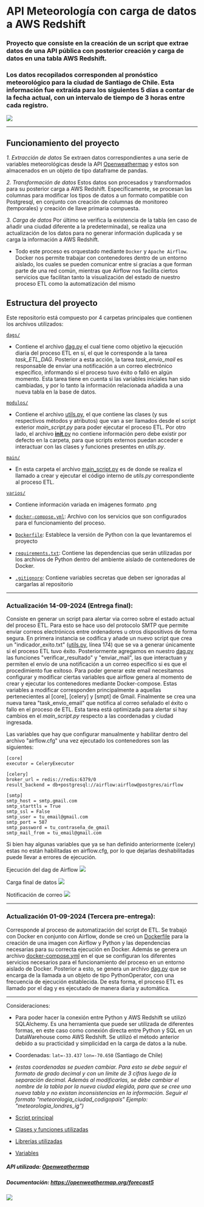 # API Meteorología con carga de datos a AWS Redshift

### Proyecto que consiste en la creación de un script que extrae datos de una API pública con posterior creación y carga de datos en una tabla AWS Redshift.


### Los datos recopilados corresponden al pronóstico meteorológico para la ciudad de Santiago de Chile. Esta información fue extraída para los siguientes 5 días a contar de la fecha actual, con un intervalo de tiempo de 3 horas entre cada registro.

[![](https://github.com/cristobalqv/API_Meteorolog-a_Carga_AWSRedshift/blob/main/varios/santiago.png)](https://github.com/cristobalqv/API_Meteorolog-a_Carga_AWSRedshift/blob/main/varios/santiago.png)


------------
## Funcionamiento del proyecto
*1. Extracción de datos*
Se extraen datos correspondientes a una serie de variables meteorológicas desde la API [Openweathermap](https://openweathermap.org/ "Openweathermap") y estos son almacenados en un objeto de tipo dataframe de pandas.


*2. Transformación de datos*
Estos datos son procesados y transformados para su posterior carga a AWS Redshift. Específicamente, se procesan las columnas para modificar los tipos de datos a un formato compatible con Postgresql, en conjunto con creación de columnas de monitoreo (temporales) y creación de llave primaria compuesta.


*3. Carga de datos*
Por último se verifica la existencia de la tabla (en caso de añadir una ciudad diferente a la predeterminada), se realiza una actualización de los datos para no generar información duplicada y se carga la información a AWS Redshift.


- Todo este proceso es orquestado mediante `Docker` y `Apache Airflow`. Docker nos permite trabajar con contenedores dentro de un entorno aislado, los cuales se pueden comunicar entre sí gracias a que forman parte de una red común, mientras que Airflow nos facilita ciertos servicios que facilitan tanto la visualización del estado de nuestro proceso ETL como la automatización del mismo


## Estructura del proyecto

Este repositorio está compuesto por 4 carpetas principales que contienen los archivos utilizados:

[`dags/`](https://github.com/cristobalqv/API_Meteorolog-a_Carga_AWSRedshift/tree/main/dags "`dags/`")
- Contiene el archivo [dag.py](https://github.com/cristobalqv/API_Meteorolog-a_Carga_AWSRedshift/blob/main/dags/dag.py "dag.py") el cual tiene como objetivo la ejecución diaria del proceso ETL en sí, el que le corresponde a la tarea *task_ETL_DAG*. Posterior a esta acción, la tarea *task_envio_mail* es responsable de enviar una notificación a un correo electrónico específico, informando si el proceso tuvo éxito o falló en algún momento. Esta tarea tiene en cuenta si las variables iniciales han sido cambiadas, y por lo tanto la información relacionada añadida a una nueva tabla en la base de datos.  

[`modulos/`](https://github.com/cristobalqv/API_Meteorolog-a_Carga_AWSRedshift/tree/main/modulos "`modulos/`")
- Contiene el archivo [utils.py](https://github.com/cristobalqv/API_Meteorolog-a_Carga_AWSRedshift/blob/main/modulos/utils.py "utils.py"), el que contiene las clases (y sus respectivos métodos y atributos) que van a ser llamados desde el script exterior *main_script.py* para poder ejecutar el proceso ETL. Por otro lado, el archivo [__init__.py](https://github.com/cristobalqv/API_Meteorolog-a_Carga_AWSRedshift/tree/main/modulos "__init__.py") no contiene información pero debe existir por defecto en la carpeta, para que scripts externos puedan acceder e interactuar con las clases y funciones presentes en *utils.py*. 

[`main/`](https://github.com/cristobalqv/API_Meteorolog-a_Carga_AWSRedshift/tree/main/main "`main/`")
- En esta carpeta el archivo [main_script.py](https://github.com/cristobalqv/API_Meteorolog-a_Carga_AWSRedshift/blob/main/script/main_script.py "main_script.py") es de donde se realiza el llamado a crear y ejecutar el código interno de *utils.py* correspondiente al proceso ETL. 

[`varios/`](https://github.com/cristobalqv/API_Meteorolog-a_Carga_AWSRedshift/tree/main/varios "`varios/`")
- Contiene información variada en imágenes formato .png 


- [`docker-compose.yml`](https://github.com/cristobalqv/API_Meteorolog-a_Carga_AWSRedshift/blob/main/docker-compose.yml "`docker-compose.yml`"): Archivo con los servicios que son configurados para el funcionamiento del proceso. 
- [`Dockerfile`](https://github.com/cristobalqv/API_Meteorolog-a_Carga_AWSRedshift/blob/main/Dockerfile "`Dockerfile`"): Establece la versión de Python con la que levantaremos el proyecto
- [`requirements.txt`](https://github.com/cristobalqv/API_Meteorolog-a_Carga_AWSRedshift/blob/main/requirements.txt "`requirements.txt`"): Contiene las dependencias que serán utilizadas por los archivos de Python dentro del ambiente aislado de contenedores de Docker. 
- [`.gitignore`](https://github.com/cristobalqv/API_Meteorolog-a_Carga_AWSRedshift/blob/main/.gitignore "`.gitignore`"): Contiene variables secretas que deben ser ignoradas al cargarlas al repositorio

------------

### Actualización 14-09-2024 (Entrega final):

Consiste en generar un script para alertar via correo sobre el estado actual del proceso ETL. Para esto se hace uso del protocolo SMTP que permite enviar correos electrónicos entre ordenadores u otros dispositivos de forma segura. En primera instancia se codifica y añade un nuevo script que crea un "indicador_exito.txt" ([utils.py](https://github.com/cristobalqv/API_Meteorolog-a_Carga_AWSRedshift/blob/main/modulos/utils.py "utils.py"), línea 174) que se va a generar únicamente si el proceso ETL tuvo éxito. Posteriormente agregamos en nuestro [dag.py](https://github.com/cristobalqv/API_Meteorolog-a_Carga_AWSRedshift/blob/main/dags/dag.py "dag") las funciones "verificar_resultado" y "enviar_mail", las que interactuan y permiten el envío de una notificación a un correo específico si es que el procedimiento fue exitoso. Para poder generar este email necesitamos configurar y modificar ciertas variables que airflow genera al momento de crear y ejecutar los contenedores mediante Docker-compose. Estas variables a modificar corresponden principalmente a aquellas pertenecientes al [core], [celery] y [smpt] de Gmail. 
Finalmente se crea una nueva tarea "task_envio_email" que notifica al correo señalado el éxito o fallo en el proceso de ETL. Esta tarea está optimizada para alertar si hay cambios en el *main_script.py* respecto a las coordenadas y ciudad ingresada.


Las variables que hay que configurar manualmente y habilitar dentro del archivo "airflow.cfg" una vez ejecutado los contenedores son las siguientes:

```
[core]
executor = CeleryExecutor

[celery]
broker_url = redis://redis:6379/0
result_backend = db+postgresql://airflow:airflow@postgres/airflow

[smtp]
smtp_host = smtp.gmail.com
smtp_starttls = True
smtp_ssl = False
smtp_user = tu_email@gmail.com
smtp_port = 587
smtp_password = tu_contraseña_de_gmail
smtp_mail_from = tu_email@gmail.com
```

Si bien hay algunas variables que ya se han definido anteriormente (celery) estas no están habilitadas en airflow.cfg, por lo que dejarlas deshabilitadas puede llevar a errores de ejecución.

Ejecución del dag de Airflow
[![](https://github.com/cristobalqv/API_Meteorolog-a_Carga_AWSRedshift/blob/main/varios/ejecucion_dag.png)](https://github.com/cristobalqv/API_Meteorolog-a_Carga_AWSRedshift/blob/main/varios/ejecucion_dag.png)

Carga final de datos
[![](https://github.com/cristobalqv/API_Meteorolog-a_Carga_AWSRedshift/blob/main/varios/dbeaver.png)](https://github.com/cristobalqv/API_Meteorolog-a_Carga_AWSRedshift/blob/main/varios/dbeaver.png)

Notificación de correo
[![](https://github.com/cristobalqv/API_Meteorolog-a_Carga_AWSRedshift/blob/main/varios/correo.png)](https://github.com/cristobalqv/API_Meteorolog-a_Carga_AWSRedshift/blob/main/varios/correo.png)

------------

### Actualización 01-09-2024 (Tercera pre-entrega):

Corresponde al proceso de automatización del script de ETL. Se trabajó con Docker en conjunto con Airflow, donde se creó un [Dockerfile](https://github.com/cristobalqv/API_Meteorolog-a_Carga_AWSRedshift/blob/main/Dockerfile "Dockerfile") para la creación de una imagen con Airflow y Python y las dependencias necesarias para su correcta ejecución en Docker. Además se genera un archivo [docker-compose.yml](https://github.com/cristobalqv/API_Meteorolog-a_Carga_AWSRedshift/blob/main/docker-compose.yml "docker-compose.yml") en el que se configuran los diferentes servicios necesarios para el funcionamiento del proceso en un entorno aislado de Docker. Posterior a esto, se genera un archivo [dag.py](https://github.com/cristobalqv/API_Meteorolog-a_Carga_AWSRedshift/blob/main/dags/dag.py "dag") que se encarga de la llamada a un objeto de tipo PythonOperator, con una frecuencia de ejecución establecida. De esta forma, el proceso ETL es llamado por el dag y es ejecutado de manera diaria y automática.

------------

Consideraciones:
- Para poder hacer la conexión entre Python y AWS Redshift se utilizó  SQLAlchemy.  Es una herramienta que puede ser utilizada de diferentes formas, en este caso como conexión directa entre Python y SQL en un DataWarehouse como AWS Redshift.
Se utilizó el método anterior debido a su practicidad y simplicidad en la carga de datos a la nube.

- Coordenadas: `lat=-33.437` `lon=-70.650`  (Santiago de Chile)  
- *(estas coordenadas se pueden cambiar. Para esto se debe seguir el formato de grado decimal y con un límite de 3 cifras luego de la separación decimal. Además al modificarlas, se debe cambiar el nombre de la tabla por la nueva ciudad elegida, para que se cree una nueva tabla y no existan inconsistencias en la información. Seguir el formato "meteorologia_ciudad_codigopais"
Ejemplo: "meteorologia_londres_ig")*

- [Script principal](https://github.com/cristobalqv/API_Meteorolog-a_Carga_AWSRedshift/blob/main/script/main_script.py "Script principal")

- [Clases y funciones utilizadas](https://github.com/cristobalqv/API_Meteorolog-a_Carga_AWSRedshift/blob/main/modulos/utils.py "Clases y funciones utilizadas")
- [Librerías utilizadas](https://github.com/cristobalqv/API_Meteorolog-a_Carga_AWSRedshift/blob/main/requirements.txt "Librerías utilizadas")

- [Variables](https://github.com/cristobalqv/API_Meteorolog-a_Carga_AWSRedshift/blob/main/varios/variables.png "Variables")

##### API utilizada: [Openweathermap](https://openweathermap.org/ "Openweathermap")
##### Documentación: https://openweathermap.org/forecast5

[![](https://github.com/cristobalqv/API_Meteorolog-a_Carga_AWSRedshift/blob/main/varios/openweathermap.png)](https://github.com/cristobalqv/API_Meteorolog-a_Carga_AWSRedshift/blob/main/varios/openweathermap.png)


